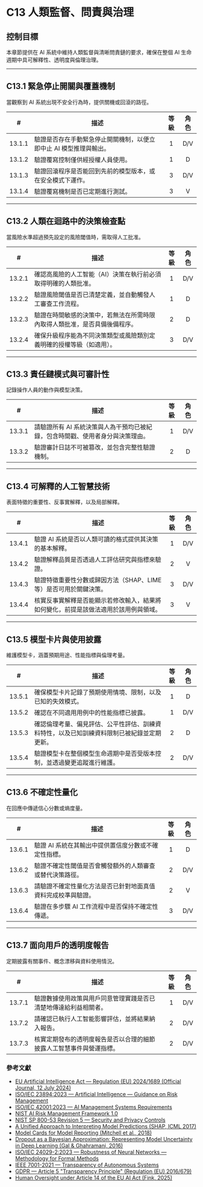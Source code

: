 # C13 人類監督、問責與治理

## 控制目標

本章節提供在 AI 系統中維持人類監督與清晰問責鏈的要求，確保在整個 AI 生命週期中具可解釋性、透明度與倫理治理。

---

## C13.1 緊急停止開關與覆蓋機制

當觀察到 AI 系統出現不安全行為時，提供關機或回滾的路徑。

|   #    | 描述                                  | 等級  | 角色  |
| :----: | ----------------------------------- | :-: | :-: |
| 13.1.1 | 驗證是否存在手動緊急停止開關機制，以便立即中止 AI 模型推理與輸出。 |  1  | D/V |
| 13.1.2 | 驗證覆寫控制僅供經授權人員使用。                    |  1  |  D  |
| 13.1.3 | 驗證回滾程序是否能回到先前的模型版本，或在安全模式下運作。       |  3  | D/V |
| 13.1.4 | 驗證覆寫機制是否已定期進行測試。                    |  3  |  V  |

---

## C13.2 人類在迴路中的決策檢查點

當風險水準超過預先設定的風險閾值時，需取得人工批准。

|   #    | 描述                                    | 等級  | 角色  |
| :----: | ------------------------------------- | :-: | :-: |
| 13.2.1 | 確認高風險的人工智能（AI）決策在執行前必須取得明確的人類批准。      |  1  | D/V |
| 13.2.2 | 驗證風險閾值是否已清楚定義，並自動觸發人工審查工作流程。          |  1  |  D  |
| 13.2.3 | 驗證在時間敏感的決策中，若無法在所需時限內取得人類批准，是否具備後備程序。 |  2  |  D  |
| 13.2.4 | 確保升級程序能為不同決策類型或風險類別定義明確的授權等級（如適用）。    |  3  | D/V |

---

## C13.3 責任鏈模式與可審計性

記錄操作人員的動作與模型決策。

|   #    | 描述                                        | 等級  | 角色  |
| :----: | ----------------------------------------- | :-: | :-: |
| 13.3.1 | 請驗證所有 AI 系統決策與人為干預均已被紀錄，包含時間戳、使用者身分與決策理由。 |  1  | D/V |
| 13.3.2 | 驗證審計日誌不可被篡改，並包含完整性驗證機制。                   |  2  |  D  |

---

## C13.4 可解釋的人工智慧技術

表面特徵的重要性、反事實解釋，以及局部解釋。

|   #    | 描述                                         | 等級  | 角色  |
| :----: | ------------------------------------------ | :-: | :-: |
| 13.4.1 | 驗證 AI 系統是否以人類可讀的格式提供其決策的基本解釋。              |  1  | D/V |
| 13.4.2 | 驗證解釋品質是否透過人工評估研究與指標來驗證。                    |  2  |  V  |
| 13.4.3 | 驗證特徵重要性分數或歸因方法（SHAP、LIME 等）是否可用於關鍵決策。      |  3  | D/V |
| 13.4.4 | 核實反事實解釋是否能顯示若修改輸入，結果將如何變化，前提是該做法適用於該用例與領域。 |  3  |  V  |

---

## C13.5 模型卡片與使用披露

維護模型卡，涵蓋預期用途、性能指標與倫理考量。

|   #    | 描述                                            | 等級  | 角色  |
| :----: | --------------------------------------------- | :-: | :-: |
| 13.5.1 | 確保模型卡片記錄了預期使用情境、限制，以及已知的失效模式。                 |  1  |  D  |
| 13.5.2 | 確認在不同適用用例中的性能指標已披露。                           |  1  | D/V |
| 13.5.3 | 確認倫理考量、偏見評估、公平性評估、訓練資料特性，以及已知訓練資料限制已被紀錄並定期更新。 |  2  |  D  |
| 13.5.4 | 驗證模型卡在整個模型生命週期中是否受版本控制，並透過變更追蹤進行維護。           |  2  | D/V |

---

## C13.6 不確定性量化

在回應中傳遞信心分數或熵度量。

|   #    | 描述                             | 等級  | 角色  |
| :----: | ------------------------------ | :-: | :-: |
| 13.6.1 | 驗證 AI 系統在其輸出中提供置信度分數或不確定性指標。   |  1  |  D  |
| 13.6.2 | 驗證不確定性閾值是否會觸發額外的人類審查或替代決策路徑。   |  2  | D/V |
| 13.6.3 | 請驗證不確定性量化方法是否已針對地面真值資料完成校準與驗證。 |  2  |  V  |
| 13.6.4 | 驗證在多步驟 AI 工作流程中是否保持不確定性傳遞。     |  3  | D/V |

---

## C13.7 面向用戶的透明度報告

定期披露有關事件、概念漂移與資料使用情況。

|   #    | 描述                                 | 等級  | 角色  |
| :----: | ---------------------------------- | :-: | :-: |
| 13.7.1 | 驗證數據使用政策與用戶同意管理實踐是否已清楚地傳達給利益相關者。   |  1  | D/V |
| 13.7.2 | 請確認已執行人工智能影響評估，並將結果納入報告。           |  2  | D/V |
| 13.7.3 | 核實定期發布的透明度報告是否以合理的細節披露人工智慧事件與營運指標。 |  2  | D/V |

### 參考文獻

* [EU Artificial Intelligence Act — Regulation (EU) 2024/1689 (Official Journal, 12 July 2024)](https://eur-lex.europa.eu/eli/reg/2024/1689/oj)
* [ISO/IEC 23894:2023 — Artificial Intelligence — Guidance on Risk Management](https://www.iso.org/standard/77304.html)
* [ISO/IEC 42001:2023 — AI Management Systems Requirements](https://www.iso.org/standard/81230.html)
* [NIST AI Risk Management Framework 1.0](https://nvlpubs.nist.gov/nistpubs/ai/nist.ai.100-1.pdf)
* [NIST SP 800-53 Revision 5 — Security and Privacy Controls](https://nvlpubs.nist.gov/nistpubs/SpecialPublications/NIST.SP.800-53r5.pdf)
* [A Unified Approach to Interpreting Model Predictions (SHAP, ICML 2017)](https://arxiv.org/abs/1705.07874)
* [Model Cards for Model Reporting (Mitchell et al., 2018)](https://arxiv.org/abs/1810.03993)
* [Dropout as a Bayesian Approximation: Representing Model Uncertainty in Deep Learning (Gal & Ghahramani, 2016)](https://arxiv.org/abs/1506.02142)
* [ISO/IEC 24029-2:2023 — Robustness of Neural Networks — Methodology for Formal Methods](https://www.iso.org/standard/79804.html)
* [IEEE 7001-2021 — Transparency of Autonomous Systems](https://standards.ieee.org/ieee/7001/6929/)
* [GDPR — Article 5 "Transparency Principle" (Regulation (EU) 2016/679)](https://eur-lex.europa.eu/legal-content/EN/TXT/PDF/?uri=CELEX%3A32016R0679)
* [Human Oversight under Article 14 of the EU AI Act (Fink, 2025)](https://papers.ssrn.com/sol3/papers.cfm?abstract_id=5147196)

